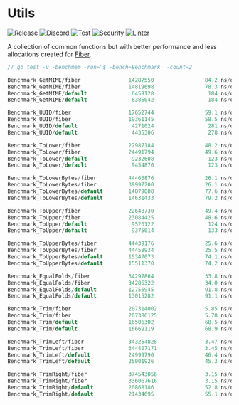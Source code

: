 # Utils

[![Release](https://img.shields.io/github/release/gofiber/utils.svg)](https://github.com/gofiber/utils/releases)
[![Discord](https://img.shields.io/discord/704680098577514527?label=Discord&logo=discord&logoColor=white&color=7289DA)](https://gofiber.io/discord)
[![Test](https://github.com/gofiber/utils/workflows/Test/badge.svg)](https://github.com/gofiber/utils/actions?query=workflow%3ATest)
[![Security](https://github.com/gofiber/utils/workflows/Security/badge.svg)](https://github.com/gofiber/utils/actions?query=workflow%3ASecurity)
[![Linter](https://github.com/gofiber/utils/workflows/Linter/badge.svg)](https://github.com/gofiber/utils/actions?query=workflow%3ALinter)

A collection of common functions but with better performance and less allocations created for [Fiber](https://github.com/gofiber/fiber).


```go
// go test -v -benchmem -run=^$ -bench=Benchmark_ -count=2

Benchmark_GetMIME/fiber               14287550                84.2 ns/op             0 B/op          0 allocs/op
Benchmark_GetMIME/fiber               14819698                78.3 ns/op             0 B/op          0 allocs/op
Benchmark_GetMIME/default              6459128                 184 ns/op             0 B/op          0 allocs/op
Benchmark_GetMIME/default              6385042                 184 ns/op             0 B/op          0 allocs/op

Benchmark_UUID/fiber                  17652744                59.1 ns/op            48 B/op          1 allocs/op
Benchmark_UUID/fiber                  19361145                58.5 ns/op            48 B/op          1 allocs/op
Benchmark_UUID/default                 4271024                 281 ns/op            64 B/op          2 allocs/op
Benchmark_UUID/default                 4435306                 278 ns/op            64 B/op          2 allocs/op

Benchmark_ToLower/fiber               22987184                48.2 ns/op            48 B/op          1 allocs/op
Benchmark_ToLower/fiber               24491794                49.6 ns/op            48 B/op          1 allocs/op
Benchmark_ToLower/default              9232608                 123 ns/op            48 B/op          1 allocs/op
Benchmark_ToLower/default              9454870                 123 ns/op            48 B/op          1 allocs/op

Benchmark_ToLowerBytes/fiber          44463876                26.1 ns/op             0 B/op          0 allocs/op
Benchmark_ToLowerBytes/fiber          39997200                26.1 ns/op             0 B/op          0 allocs/op
Benchmark_ToLowerBytes/default        14879088                77.6 ns/op            48 B/op          1 allocs/op
Benchmark_ToLowerBytes/default        14631433                79.2 ns/op            48 B/op          1 allocs/op

Benchmark_ToUpper/fiber               22648730                49.4 ns/op            48 B/op          1 allocs/op
Benchmark_ToUpper/fiber               23084425                48.6 ns/op            48 B/op          1 allocs/op
Benchmark_ToUpper/default              9520122                 124 ns/op            48 B/op          1 allocs/op
Benchmark_ToUpper/default              9375014                 133 ns/op            48 B/op          1 allocs/op

Benchmark_ToUpperBytes/fiber          44439176                25.6 ns/op             0 B/op          0 allocs/op
Benchmark_ToUpperBytes/fiber          44458934                25.5 ns/op             0 B/op          0 allocs/op
Benchmark_ToUpperBytes/default        15347073                74.1 ns/op            48 B/op          1 allocs/op
Benchmark_ToUpperBytes/default        15511370                74.2 ns/op            48 B/op          1 allocs/op

Benchmark_EqualFolds/fiber            34297864                33.8 ns/op             0 B/op          0 allocs/op
Benchmark_EqualFolds/fiber            34285322                34.0 ns/op             0 B/op          0 allocs/op
Benchmark_EqualFolds/default          12756945                91.8 ns/op             0 B/op          0 allocs/op
Benchmark_EqualFolds/default          13015282                91.1 ns/op             0 B/op          0 allocs/op

Benchmark_Trim/fiber                  207314002               5.85 ns/op             0 B/op          0 allocs/op
Benchmark_Trim/fiber                  207386125               5.78 ns/op             0 B/op          0 allocs/op
Benchmark_Trim/default                16506302                68.5 ns/op            32 B/op          1 allocs/op
Benchmark_Trim/default                16669119                68.9 ns/op            32 B/op          1 allocs/op

Benchmark_TrimLeft/fiber              343254828               3.47 ns/op             0 B/op          0 allocs/op
Benchmark_TrimLeft/fiber              344407171               3.45 ns/op             0 B/op          0 allocs/op
Benchmark_TrimLeft/default            24999790                46.4 ns/op            32 B/op          1 allocs/op
Benchmark_TrimLeft/default            25001926                45.3 ns/op            32 B/op          1 allocs/op

Benchmark_TrimRight/fiber             374543056               3.15 ns/op             0 B/op          0 allocs/op
Benchmark_TrimRight/fiber             336067616               3.15 ns/op             0 B/op          0 allocs/op
Benchmark_TrimRight/default           20868186                52.8 ns/op            32 B/op          1 allocs/op
Benchmark_TrimRight/default           21434695                55.1 ns/op            32 B/op          1 allocs/op
```
